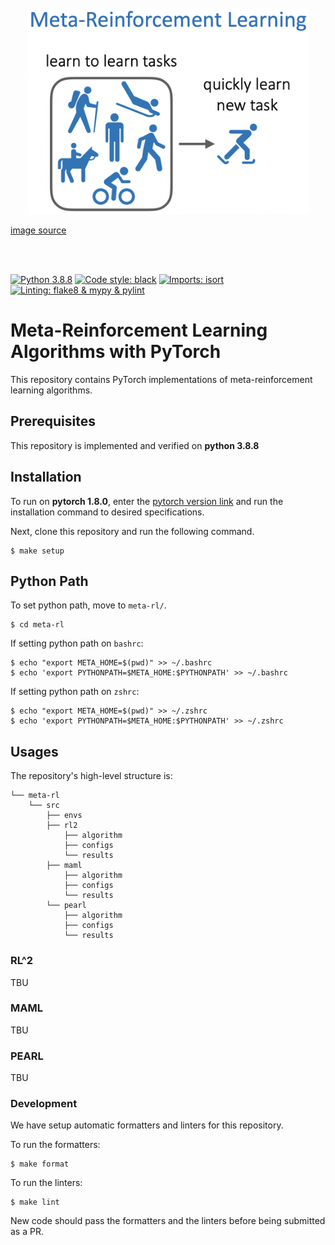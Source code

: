 <div align="center">
  <br><img src="./assets/meta-rl.png" width="450"><br>
</div>

<span style="color:gray">[image source](https://cs330.stanford.edu/slides/cs330_lifelonglearning_karol.pdf)</span>

<br><br>

[![Python 3.8.8](https://img.shields.io/badge/python-3.8.8-blue.svg)](https://www.python.org/downloads/release/python-380/)
[![Code style: black](https://img.shields.io/badge/code%20style-black-000000.svg)](https://github.com/psf/black)
[![Imports: isort](https://img.shields.io/badge/imports-isort-white)](https://pycqa.github.io/isort/)
[![Linting: flake8 & mypy & pylint](https://img.shields.io/badge/linting-flake8%20%26%20mypy%20%26%20pylint-green)](https://pypi.org/project/pytest-pylint/)

# Meta-Reinforcement Learning Algorithms with PyTorch

This repository contains PyTorch implementations of meta-reinforcement learning algorithms.

## Prerequisites

This repository is implemented and verified on **python 3.8.8**

## Installation

To run on **pytorch 1.8.0**, enter the [pytorch version link](https://pytorch.org/get-started/previous-versions/#wheel) and run the installation command to desired specifications.

Next, clone this repository and run the following command.

```shell
$ make setup
```

## Python Path

To set python path, move to `meta-rl/`.

```shell
$ cd meta-rl
```

If setting python path on `bashrc`:

```shell
$ echo "export META_HOME=$(pwd)" >> ~/.bashrc
$ echo 'export PYTHONPATH=$META_HOME:$PYTHONPATH' >> ~/.bashrc
```

If setting python path on `zshrc`:

```shell
$ echo "export META_HOME=$(pwd)" >> ~/.zshrc
$ echo 'export PYTHONPATH=$META_HOME:$PYTHONPATH' >> ~/.zshrc
```

## Usages

The repository's high-level structure is:

    └── meta-rl
        └── src
            ├── envs
            ├── rl2
                ├── algorithm
                ├── configs
                └── results
            ├── maml
                ├── algorithm
                ├── configs
                └── results
            └── pearl
                ├── algorithm
                ├── configs
                └── results

### RL^2

TBU

### MAML

TBU

### PEARL

TBU

### Development

We have setup automatic formatters and linters for this repository.

To run the formatters:

```shell
$ make format
```

To run the linters:

```shell
$ make lint
```

New code should pass the formatters and the linters before being submitted as a PR.